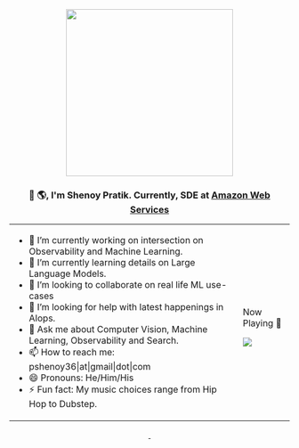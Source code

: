 <div id="header" align="center">
  <img src="https://user-images.githubusercontent.com/4348487/211144586-6158d81f-d17e-44c2-96fe-08cb0f8db201.gif" width="300"/>
</div>
<div align="center">
  <h3>
    👋 🌎, I'm Shenoy Pratik. Currently, SDE at <a href="https://github.com/opensearch-project">Amazon Web Services</a>
  </h3>
</div>
<div>

</div>  

<table align="center">
  <tr>
    <td>  
      <ul>
        <li> 🔭 I’m currently working on intersection on Observability and Machine Learning. </li>
        <li> 🌱 I’m currently learning details on Large Language Models.  </li>
        <li> 👯 I’m looking to collaborate on real life ML use-cases  </li>
        <li> 🤔 I’m looking for help with latest happenings in AIops.  </li>
        <li> 💬 Ask me about Computer Vision, Machine Learning, Observability and Search. </li>
        <li> 📫 How to reach me: pshenoy36|at|gmail|dot|com </li>
          <li> 😄 Pronouns: He/Him/His </li>
          <li> ⚡ Fun fact: My music choices range from Hip Hop to Dubstep. </li>
      </ul>
    </td>
    <td>
      <p>Now Playing 🎵 </p>
      <img src="https://spotify-github-profile.vercel.app/api/view?uid=31w4v4zxmqmncns33vldbyfzp66e&cover_image=true&theme=novatorem&show_offline=false&background_color=121212&bar_color=53b14f&bar_color_cover=false" />
     </td>
  </tr>
  </table>
  





<div id="stats" align="center">
  <a href="http://ps48.github.io">
    <img src="https://github-readme-stats.vercel.app/api?username=ps48&show_icons=true&theme=dark" alt=""/>
  </a>
  <a href="http://ps48.github.io">
    <img src="http://github-readme-streak-stats.herokuapp.com?user=ps48&theme=dark" alt=""/>
  </a>
</div>
